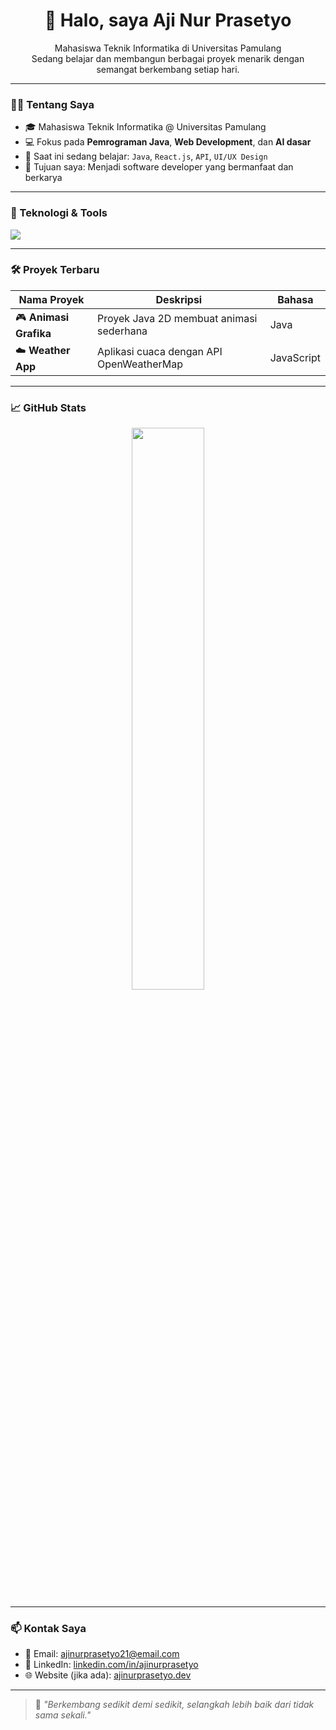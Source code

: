 <h1 align="center">👋 Halo, saya Aji Nur Prasetyo</h1>
<p align="center">
  Mahasiswa Teknik Informatika di Universitas Pamulang <br>
  Sedang belajar dan membangun berbagai proyek menarik dengan semangat berkembang setiap hari.
</p>

---

### 🧑‍💻 Tentang Saya
- 🎓 Mahasiswa Teknik Informatika @ Universitas Pamulang  
- 💻 Fokus pada **Pemrograman Java**, **Web Development**, dan **AI dasar**
- 🌱 Saat ini sedang belajar: `Java`, `React.js`, `API`, `UI/UX Design`
- 🎯 Tujuan saya: Menjadi software developer yang bermanfaat dan berkarya

---

### 🚀 Teknologi & Tools
<p align="left">
  <img src="https://skillicons.dev/icons?i=java,python,html,css,js,react,nodejs,mysql,git,github,vscode" />
</p>

---

### 🛠️ Proyek Terbaru

| Nama Proyek | Deskripsi | Bahasa |
|-------------|-----------|--------|
| 🎮 **Animasi Grafika** | Proyek Java 2D membuat animasi sederhana | Java |
| ☁️ **Weather App** | Aplikasi cuaca dengan API OpenWeatherMap | JavaScript |

---

### 📈 GitHub Stats  
<p align="center">
  <img width="48%" src="https://github-readme-stats.vercel.app/api?username=Ajinug1408&show_icons=true&theme=tokyonight" />
</p>

---

### 📫 Kontak Saya

- 📧 Email: ajinurprasetyo21@email.com  
- 💼 LinkedIn: [linkedin.com/in/ajinurprasetyo](https://linkedin.com/in/ajinurprasetyo)  
- 🌐 Website (jika ada): [ajinurprasetyo.dev](https://your-website.com)

---

> 🚀 *"Berkembang sedikit demi sedikit, selangkah lebih baik dari tidak sama sekali."*

